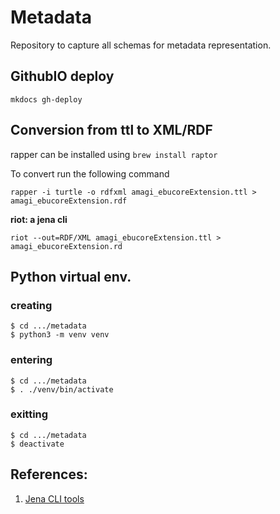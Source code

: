 
# Metadata

Repository to capture all schemas for metadata representation.

## GithubIO deploy

```
mkdocs gh-deploy
```

## Conversion from ttl to XML/RDF

rapper can be installed using `brew install raptor`

To convert run the following command

```
rapper -i turtle -o rdfxml amagi_ebucoreExtension.ttl > amagi_ebucoreExtension.rdf
```

**riot: a jena cli**

```
riot --out=RDF/XML amagi_ebucoreExtension.ttl > amagi_ebucoreExtension.rd
```

## Python virtual env.

### creating 

```
$ cd .../metadata
$ python3 -m venv venv
```

### entering 

```
$ cd .../metadata
$ . ./venv/bin/activate
```

### exitting
```
$ cd .../metadata
$ deactivate
```

## References:

1. [Jena CLI tools](https://jena.apache.org/documentation/tools/index.html)
